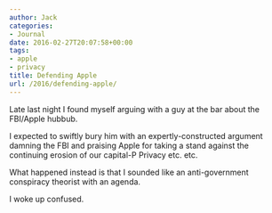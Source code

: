 ```yaml
---
author: Jack
categories:
- Journal
date: 2016-02-27T20:07:58+00:00
tags:
- apple
- privacy
title: Defending Apple
url: /2016/defending-apple/
---
```


Late last night I found myself arguing with a guy at the bar about the FBI/Apple hubbub.

I expected to swiftly bury him with an expertly-constructed argument damning the FBI and praising Apple for taking a stand against the continuing erosion of our capital-P Privacy etc. etc.

What happened instead is that I sounded like an anti-government conspiracy theorist with an agenda.

I woke up confused.